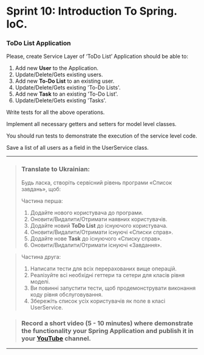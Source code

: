 # Sprint 10: Introduction To Spring. IoC.
### ToDo List Application
Please, create Service Layer of ‘ToDo List’ Application should be able to:

1. Add new **User** to the Application.
2. Update/Delete/Gets existing users.
3. Add new **To-Do List** to an existing user.
4. Update/Delete/Gets existing 'To-Do Lists'.
5. Add new **Task** to an existing 'To-Do List'.
6. Update/Delete/Gets existing 'Tasks'.

Write tests for all the above operations.

Implement all necessary getters and setters for model level classes.

You should run tests to demonstrate the execution of the service level code.

Save a list of all users as a field in the UserService class.

***

> ### Translate to Ukrainian:
> Будь ласка, створіть сервісний рівень програми «Список завдань», щоб:
>
>Частина перша:
> 1. Додайте нового користувача до програми.
> 2. Оновити/Видалити/Отримати наявних користувачів.
> 3. Додайте новий **ToDo List** до існуючого користувача.
> 4. Оновити/Видалити/Отримати існуючі «Списки справ».
> 5. Додайте нове **Task** до існуючого «Списку справ».
> 6. Оновити/Видалити/Отримати існуючі «Завдання».

> Частина друга:
> 1. Написати тести для всіх перерахованих вище операцій.
> 2. Реалізуйте всі необхідні геттери та сетери для класів рівня моделі.
> 3. Ви повинні запустити тести, щоб продемонструвати виконання коду рівня обслуговування.
> 4. Збережіть список усіх користувачів як поле в класі UserService.

> ### Record a short video (5 - 10 minutes) where demonstrate the functionality your Spring Application and publish it in your [<u>YouTube</u>](https://www.youtube.com) channel.

***
